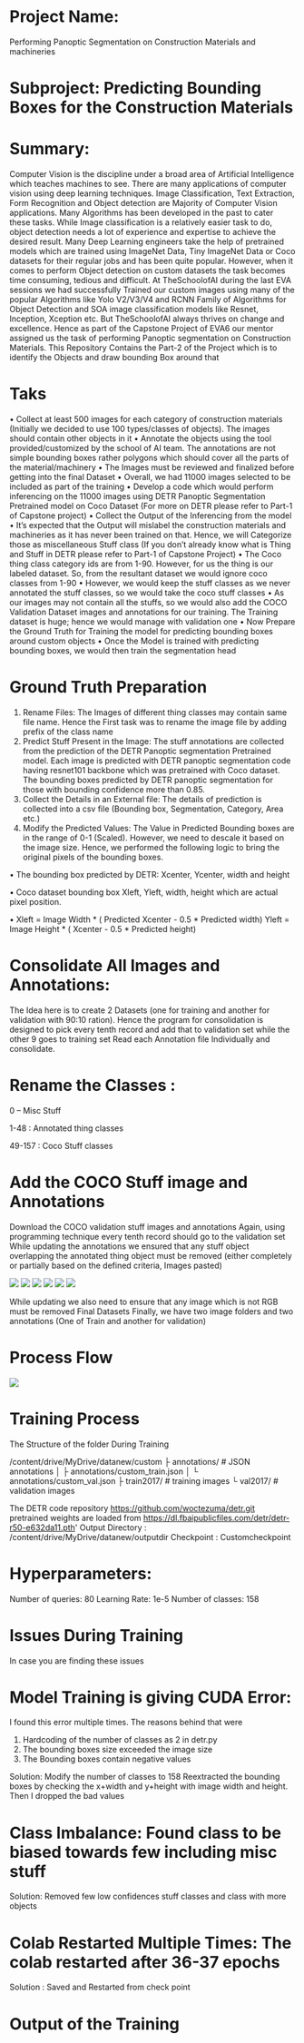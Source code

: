 # Project Name: 
Performing Panoptic Segmentation on Construction Materials and machineries 
# Subproject: Predicting Bounding Boxes for the Construction Materials 
# Summary:
Computer Vision is the discipline under a broad area of Artificial Intelligence which teaches machines to see. There are many applications of computer vision using deep learning techniques. Image Classification, Text Extraction, Form Recognition and Object detection are Majority of Computer Vision applications. Many Algorithms has been developed in the past to cater these tasks. While Image classification is a relatively easier task to do, object detection needs a lot of experience and expertise to achieve the desired result. Many Deep Learning engineers take the help of pretrained models which are trained using ImageNet Data, Tiny ImageNet Data or Coco datasets for their regular jobs and has been quite popular. However, when it comes to perform Object detection on custom datasets the task becomes time consuming, tedious and difficult. At TheSchoolofAI during the last EVA sessions we had successfully Trained our custom images using many of the popular Algorithms like Yolo V2/V3/V4 and RCNN Family of Algorithms for Object Detection and SOA image classification models like Resnet, Inception, Xception etc. But TheSchoolofAI always thrives on change and excellence. Hence as part of the Capstone Project of EVA6 our mentor assigned us the task of performing Panoptic segmentation on Construction Materials. This Repository Contains the Part-2 of the Project which is to identify the Objects and draw bounding Box around that 
# Taks 
•	Collect at least 500 images for each category of construction materials (Initially we decided to use 100 types/classes of objects). The images should contain other objects in it 
•	Annotate the objects using the tool provided/customized by the school of AI team. The annotations are not simple bounding boxes rather polygons which should cover all the parts of the material/machinery 
•	The Images must be reviewed and finalized before getting into the final Dataset 
•	Overall, we had 11000 images selected to be included as part of the training 
•	Develop a code which would perform inferencing on the 11000 images using DETR Panoptic Segmentation Pretrained model on Coco Dataset (For more on DETR please refer to Part-1 of Capstone project)
•	Collect the Output of the Inferencing from the model
•	It’s expected that the Output will mislabel the construction materials and machineries as it has never been trained on that. Hence, we will Categorize those as miscellaneous Stuff class (If you don’t already know what is Thing and Stuff in DETR please refer to Part-1 of Capstone Project)
•	The Coco thing class category ids are from 1-90. However, for us the thing is our labeled dataset. So, from the resultant dataset we would ignore coco classes from 1-90 
•	However, we would keep the stuff classes as we never annotated the stuff classes, so we would take the coco stuff classes 
•	As our images may not contain all the stuffs, so we would also add the COCO Validation Dataset images and annotations for our training. The Training dataset is huge; hence we would manage with validation one 
•	Now Prepare the Ground Truth for Training the model for predicting bounding boxes around custom objects 
•	Once the Model is trained with predicting bounding boxes, we would then train the segmentation head
# Ground Truth Preparation
1. Rename Files: The Images of different thing classes may contain same file name. Hence the First task was to rename the image file by adding prefix of the class name 
2. Predict Stuff Present in the Image:  The stuff annotations are collected from the prediction of the DETR Panoptic segmentation Pretrained model. Each image is predicted with DETR panoptic segmentation code having resnet101 backbone which was pretrained with Coco dataset. The bounding boxes predicted by DETR panoptic segmentation for those with bounding confidence more than 0.85.
3. Collect the Details in an External file: The details of prediction is collected into a csv file (Bounding box, Segmentation, Category, Area etc.)
4. Modify the Predicted Values: 
The Value in Predicted Bounding boxes are in the range of 0-1 (Scaled). However, we need to descale it based on the image size. Hence, we performed the following logic to bring the original pixels of the bounding boxes.
  
  •	The bounding box predicted by DETR:  Xcenter, Ycenter, width and height 
  
  •	Coco dataset bounding box  Xleft, Yleft, width, height which are actual pixel position. 
  
  •	Xleft = Image Width * ( Predicted Xcenter - 0.5 * Predicted width) Yleft = Image Height * ( Xcenter - 0.5 * Predicted height)
  

# Consolidate All Images and Annotations:
The Idea here is to create 2 Datasets (one for training and another for validation with 90:10 ration). Hence the program for consolidation is designed to pick every tenth record and add that to validation set while the other 9 goes to training set
Read each Annotation file Individually and consolidate. 
# Rename the Classes : 

0 – Misc Stuff

1-48 : Annotated thing classes

49-157 : Coco Stuff classes 


# Add the COCO Stuff image and Annotations 
Download the COCO validation stuff images and annotations 
Again, using programming technique every tenth record should go to the validation set 
While updating the annotations we ensured that any stuff object overlapping the annotated thing object must be removed (either completely or partially based on the defined criteria, Images pasted) 

![](images/IMG_0880.jpg)
![](images/IMG_0881.jpg)
![](images/IMG_0882.jpg)
![](images/IMG_0883.jpg)
![](images/IMG_0884.jpg)
![](images/IMG_0885.jpg)


While updating we also need to ensure that any image which is not RGB must be removed 
Final Datasets 
Finally, we have two image folders and two annotations (One of Train and another for validation)

# Process Flow 

![](images/block_diagram.PNG)


# Training Process

The Structure of the folder During Training 

/content/drive/MyDrive/datanew/custom
    ├ annotations/ # JSON annotations
    │ ├ annotations/custom_train.json
    │ └ annotations/custom_val.json
    ├ train2017/ # training images
    └ val2017/ # validation images
    
The DETR code repository 
https://github.com/woctezuma/detr.git 
pretrained weights are loaded from 
https://dl.fbaipublicfiles.com/detr/detr-r50-e632da11.pth'
Output Directory : 
/content/drive/MyDrive/datanew/outputdir
Checkpoint : 
Customcheckpoint

# Hyperparameters:
Number of queries: 80 Learning Rate: 1e-5 Number of classes: 158

# Issues During Training 

In case you are finding these issues 
# Model Training is giving CUDA Error: 
I found this error multiple times. The reasons behind that were 

1.	Hardcoding of the number of classes as 2 in detr.py
2.	The bounding boxes size exceeded the image size
3.	The Bounding boxes contain negative values 

Solution: 
Modify the number of classes to 158
Reextracted the bounding boxes by checking the x+width and y+height with image width and height. Then I dropped the bad values 

# Class Imbalance: Found class to be biased towards few including misc stuff
Solution: Removed few low confidences stuff classes and class with more objects 

# Colab Restarted Multiple Times: The colab restarted after 36-37 epochs 
Solution : Saved and Restarted from check point  
 
# Output of the Training 


